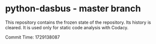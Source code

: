 # python-dasbus - master branch

This repository contains the frozen state of the repository.
Its history is cleared. It is used only for static code
analysis with Codacy.

Commit Time: 1729138087